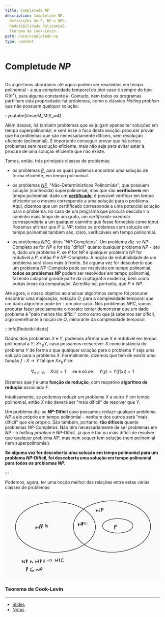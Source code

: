 ```yaml
---
title: Completude NP
description: Completude NP.
  Definições de P, NP e NPC.
  Redutibilidade Polinomial.
  Teorema de Cook-Levin.
path: /asa/completude-np
type: content
---
```


# Completude $NP$

```toc

```

Os algoritmos abordados até agora podem ser resolvidos em tempo polinomial - a sua complexidade temporal do pior caso é sempre do tipo $O(n^k)$, para alguma constante $k$. Contudo, nem todos os programas partilham esta propriedade: há problemas, como o clássico _Halting problem_ que não possuem qualquer solução:

::youtube{#macM_MtS_w4}

Além desses, há também problemas que se julgam apenas ter soluções em tempo superpolinomial, e será esse o foco desta secção: procurar provar que há problemas que são necessariamente difíceis, sem resolução eficiente (polinomial). É importante conseguir provar que há certos problemas sem resolução eficiente, mais não seja para evitar estar à procura de uma solução eficiente que não existe.

Temos, então, três principais classes de problemas:

- os problemas [$P$](color:orange), para os quais podemos encontrar uma solução de forma eficiente, em tempo polinomial.

- os problemas [$NP$](color:yellow), "Não-Determínisticos Polinomiais", que possuem solução (conhecida) superpolinomial, mas que são **verificáveis** em tempo polinomial: dado um [**certificado**](color:green), é possível verificar em tempo eficiente se o mesmo corresponde a uma solução para o problema. Aqui, dizemos que um certfificado corresponde a uma potencial solução para o problema: no caso de um programa que procura descobrir o caminho mais longo de um grafo, um _certificado-exemplo_ corresponderia a um qualquer caminho que fosse fornecido como i$np$ut. Podemos afirmar que $P \subseteq NP$: todos os problemas com solução em tempo polinomial também são, claro, verificáveis em tempo polinomial.

- os problemas [$NPC$](color:pink), ditos "$NP$-Completos". Um problema diz-se $NP$-Completo se for $NP$ _e_ for tão "difícil" quanto qualquer problema $NP$ - isto é, dado um problema $P$, se $P$ for $NP$ e qualquer problema $NP$ for redutível a $P$, então $P$ é $NP$-Completo. A noção de redutibilidade de um problema será clara mais à frente. Se alguma vez for descoberto que um problema $NP$-Completo pode ser resolvido em tempo polinomial, **todos os problemas $NP$** podem ser resolvidos em tempo polinomial, fazendo colapsar grande parte da criptografia moderna, bem como outras áreas da computação. Acredita-se, portanto, que $P \neq NP$.

Até agora, o nosso objetivo ao analisar algoritmos sempre foi procurar encontrar uma majoração, notação $O$, para a complexidade temporal que um dado algoritmo pode ter - um pior caso. Nos problemas $NPC$, vamos procurar fazer precisamente o oposto: tentar demonstrar que um dado problema é "pelo menos tão difícil" como outro que já sabemos ser díficil, algo semelhante à noção de $\Omega$, minorante da complexidade temporal.

:::info[Redutibilidade]

Dados dois problemas $X$ e $Y$, podemos afirmar que $X$ é redutível em tempo polinomial a $Y$, $X \leq_p Y$, caso possamos reescrever $X$ como instância do problema $Y$ de forma a que qualquer solução para o problema $Y$ seja uma solução para o problema $X$. Formalmente, dizemos que tem de existir uma função $f: X \to Y$ tal que $X \leq_p Y$ se:

$$
\forall_{x \in X}, \quad X(x) = 1 \quad \text { se e só se } \quad Y(y) = Y(f(x)) = 1
$$

Dizemos que $f$ é uma **função de redução**, com respetivo **algoritmo de redução** associado $F$.

Intuitivamente, se podemos reduzir um problema $X$ a outro $Y$ em tempo polinomial, então $X$ não deverá ser "mais díficil" de resolver que $Y$.

Um problema diz-se **$NP$-Díficil** caso possamos reduzir qualquer problema $NP$ a ele próprio em tempo polinomial - nenhum dos outros será "mais díficil" que ele próprio. São também, portanto, **tão difíceis** quanto problemas $NP$-Completos. Não têm necessariamente de ser problemas em $NP$ - o _halting problem_ é $NP$-Díficil, já que é tão ou mais difícil de resolver que qualquer problema $NP$, mas nem sequer tem solução (nem polinomial nem superpolinomial).

**Se alguma vez for descoberta uma solução em tempo polinomial para um problema $NP$-Difícil, foi descoberta uma solução em tempo polinomial para todos os problemas $NP$**.

:::

Podemos, agora, ter uma noção melhor das relações entre estas várias classes de problemas:

![Classes de problemas](./assets/0009-venn-np.png#dark=1)

<!-- ## Problemas Resolúveis em Tempo Polinomial -->

<!-- ## Problemas Verificáveis em Tempo Polinomial -->

<!-- ## Redutibilidade e Completude $NP$ -->

### Teorema de Cook-Levin

---

- [Slides]()
- [Notas]()
